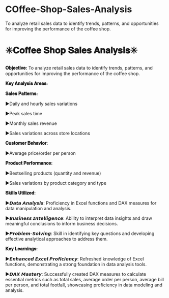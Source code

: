 # COffee-Shop-Sales-Analysis
To analyze retail sales data to identify trends, patterns, and opportunities for improving the performance of the coffee shop.
# ✳️𝐂𝐨𝐟𝐟𝐞𝐞 𝐒𝐡𝐨𝐩 𝐒𝐚𝐥𝐞𝐬 𝐀𝐧𝐚𝐥𝐲𝐬𝐢𝐬✳️

**𝐎𝐛𝐣𝐞𝐜𝐭𝐢𝐯𝐞:**
To analyze retail sales data to identify trends, patterns, and opportunities for improving the performance of the coffee shop.

**𝐊𝐞𝐲 𝐀𝐧𝐚𝐥𝐲𝐬𝐢𝐬 𝐀𝐫𝐞𝐚𝐬:**

**𝐒𝐚𝐥𝐞𝐬 𝐏𝐚𝐭𝐭𝐞𝐫𝐧𝐬:**

▶️Daily and hourly sales variations

▶️Peak sales time

▶️Monthly sales revenue

▶️Sales variations across store locations


**𝐂𝐮𝐬𝐭𝐨𝐦𝐞𝐫 𝐁𝐞𝐡𝐚𝐯𝐢𝐨𝐫:**

▶️Average price/order per person

**𝐏𝐫𝐨𝐝𝐮𝐜𝐭 𝐏𝐞𝐫𝐟𝐨𝐫𝐦𝐚𝐧𝐜𝐞:**

▶️Bestselling products (quantity and revenue)

▶️Sales variations by product category and type

**𝐒𝐤𝐢𝐥𝐥𝐬 𝐔𝐭𝐢𝐥𝐢𝐳𝐞𝐝:**

▶️𝘿𝙖𝙩𝙖 𝘼𝙣𝙖𝙡𝙮𝙨𝙞𝙨: Proficiency in Excel functions and DAX measures for data manipulation and analysis.

▶️𝘽𝙪𝙨𝙞𝙣𝙚𝙨𝙨 𝙄𝙣𝙩𝙚𝙡𝙡𝙞𝙜𝙚𝙣𝙘𝙚: Ability to interpret data insights and draw meaningful conclusions to inform business decisions.

▶️𝙋𝙧𝙤𝙗𝙡𝙚𝙢-𝙎𝙤𝙡𝙫𝙞𝙣𝙜: Skill in identifying key questions and developing effective analytical approaches to address them.

**𝐊𝐞𝐲 𝐋𝐞𝐚𝐫𝐧𝐢𝐧𝐠𝐬:**

▶️𝙀𝙣𝙝𝙖𝙣𝙘𝙚𝙙 𝙀𝙭𝙘𝙚𝙡 𝙋𝙧𝙤𝙛𝙞𝙘𝙞𝙚𝙣𝙘𝙮: Refreshed knowledge of Excel functions, demonstrating a strong foundation in data analysis tools.

▶️𝘿𝘼𝙓 𝙈𝙖𝙨𝙩𝙚𝙧𝙮: Successfully created DAX measures to calculate essential metrics such as total sales, average order per person, average bill per person, and total footfall, showcasing proficiency in data modeling and analysis.
